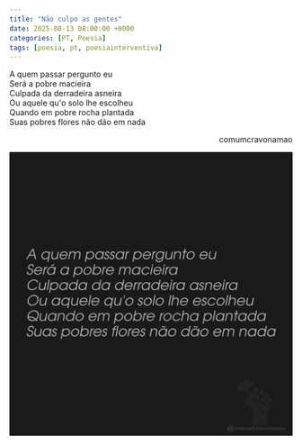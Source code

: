 ```yaml
---
title: "Não culpo as gentes"
date: 2025-08-13 08:00:00 +0000
categories: [PT, Poesia]
tags: [poesia, pt, poesiainterventiva]
---
```


<div style="color:Platinum">
<p>
A quem passar pergunto eu<br>
Será a pobre macieira<br>
Culpada da derradeira asneira<br>
Ou aquele qu'o solo lhe escolheu<br>
Quando em pobre rocha plantada<br>
Suas pobres flores não dão em nada<br>
</p>
</div>
<p style="text-align:right">comumcravonamao</p>

![nao-culpo-as-gentes](assets/images/nao-culpo-as-gentes.png)
